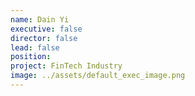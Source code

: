 ```yaml
---
name: Dain Yi
executive: false
director: false
lead: false
position:  
project: FinTech Industry
image: ../assets/default_exec_image.png
---
```

